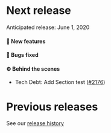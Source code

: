 # Next release

Anticipated release: June 1, 2020

#### 🚀 New features

#### 🐛 Bugs fixed

#### ⚙️ Behind the scenes

- Tech Debt: Add Section test ([#2176])

# Previous releases

See our [release history](https://github.com/18F/cms-hitech-apd/releases)

[#2176]: https://github.com/18F/cms-hitech-apd/issues/2176
